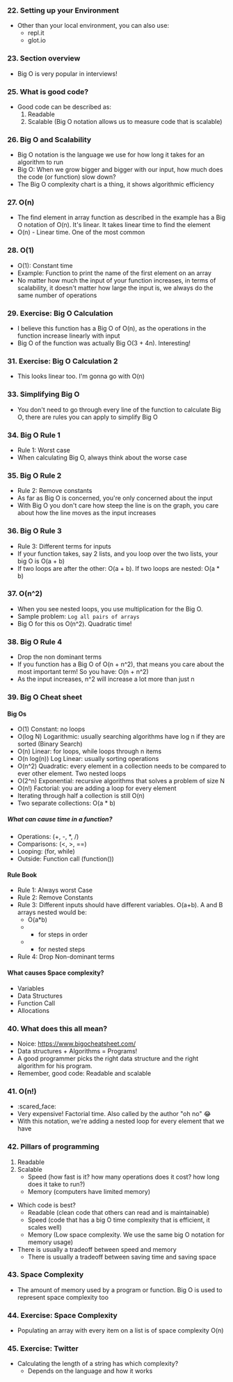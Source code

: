 
### 22. Setting up your Environment
- Other than your local environment, you can also use:
    - repl.it
    - glot.io

### 23. Section overview
- Big O is very popular in interviews!

### 25. What is good code?
- Good code can be described as:
    1. Readable
    2. Scalable (Big O notation allows us to measure code that is scalable)

### 26. Big O and Scalability
- Big O notation is the language we use for how long it takes for an algorithm to run
- Big O: When we grow bigger and bigger with our input, how much does the code (or function) slow down?
- The Big O complexity chart is a thing, it shows algorithmic efficiency

### 27. O(n)
- The find element in array function as described in the example has a Big O notation of O(n). It's linear. It takes linear time to find the element
- O(n) - Linear time. One of the most common

### 28. O(1)
-  O(1): Constant time
- Example: Function to print the name of the first element on an array
- No matter how much the input of your function increases, in terms of scalability, it doesn't matter how large the input is, we always do the same number of operations

### 29. Exercise: Big O Calculation
- I believe this function has a Big O of O(n), as the operations in the function increase linearly with input
- Big O of the function was actually Big O(3 + 4n). Interesting!

### 31. Exercise: Big O Calculation 2
- This looks linear too. I'm gonna go with O(n)

### 33. Simplifying Big O
- You don't need to go through every line of the function to calculate Big O, there are rules you can apply to simplify Big O

### 34. Big O Rule 1
- Rule 1: Worst case
- When calculating Big O, always think about the worse case

### 35. Big O Rule 2
- Rule 2: Remove constants
- As far as Big O is concerned, you're only concerned about the input
- With Big O you don't care how steep the line is on the graph, you care about how the line moves as the input increases

### 36. Big O Rule 3
- Rule 3: Different terms for inputs
- If your function takes, say 2 lists, and you loop over the two lists, your big O is O(a + b)
- If two loops are after the other: O(a + b). If two loops are nested: O(a * b)

### 37. O(n^2)
- When you see nested loops, you use multiplication for the Big O.
- Sample problem: `Log all pairs of arrays`
- Big O for this os O(n^2). Quadratic time!

### 38. Big O Rule 4
- Drop the non dominant terms
- If you function has a Big O of O(n + n^2), that means you care about the most important term! So you have: O(n + n^2)
- As the input increases, n^2 will increase a lot more than just n 

### 39. Big O Cheat sheet
#### Big Os
- O(1) Constant: no loops
- O(log N) Logarithmic: usually searching algorithms have log n if they are sorted (Binary Search)
- O(n) Linear: for loops, while loops through n items
- O(n log(n)) Log Linear: usually sorting operations
- O(n^2) Quadratic: every element in a collection needs to be compared to ever other element. Two nested loops
- O(2^n) Exponential: recursive algorithms that solves a problem of size N
- O(n!) Factorial: you are adding a loop for every element
- Iterating through half a collection is still O(n)
- Two separate collections: O(a * b)

##### What can cause time in a function?
- Operations: (+, -, *, /)
- Comparisons: (<, >, ==)
- Looping: (for, while)
- Outside: Function call (function())
#### Rule Book
- Rule 1: Always worst Case
- Rule 2: Remove Constants
- Rule 3: Different inputs should have different variables. O(a+b). A and B arrays nested would be:
    - O(a*b)
    - + for steps in order
    - * for nested steps
- Rule 4: Drop Non-dominant terms

#### What causes Space complexity?
- Variables
- Data Structures
- Function Call
- Allocations

### 40. What does this all mean?
- Noice: https://www.bigocheatsheet.com/
- Data structures + Algorithms = Programs!
- A good programmer picks the right data structure and the right algorithm for his program.
- Remember, good code: Readable and scalable

### 41. O(n!)
- :scared_face:
- Very expensive! Factorial time. Also called by the author "oh no" :joy: 
- With this notation, we're adding a nested loop for every element that we have

### 42. Pillars of programming
1. Readable
2. Scalable
    - Speed (how fast is it? how many operations does it cost? how long does it take to run?)
    - Memory (computers have limited memory)
- Which code is best?
    - Readable (clean code that others can read and is maintainable)
    - Speed (code that has a big O time complexity that is efficient, it scales well)
    - Memory (Low space complexity. We use the same big O notation for memory usage)
- There is usually a tradeoff between speed and memory
    - There is usually a tradeoff between saving time and saving space

### 43. Space Complexity
- The amount of memory used by a program or function. Big O is used to represent space complexity too

### 44. Exercise: Space Complexity
- Populating an array with every item on a list is of space complexity O(n)

### 45. Exercise: Twitter
- Calculating the length of a string has which complexity?
    - Depends on the language and how it works